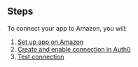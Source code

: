 ## Steps
To connect your app to Amazon, you will:
1. [Set up app on Amazon](#set-up-app-on-amazon)
2. [Create and enable connection in Auth0](#create-and-enable-connection-in-auth0)
3. [Test connection](#test-the-connection) 
